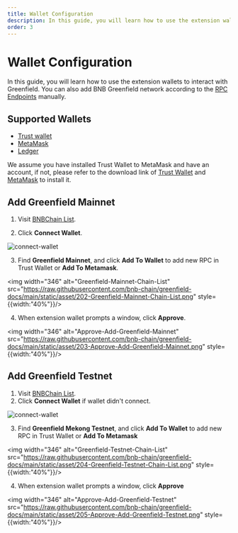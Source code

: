 ```yaml
---
title: Wallet Configuration
description: In this guide, you will learn how to use the extension wallets to interact with Greenfield. 
order: 3
---
```


# Wallet Configuration

In this guide, you will learn how to use the extension wallets to interact with Greenfield. You can also add BNB Greenfield network according to the [RPC Endpoints](../../api/endpoints.md) manually.

## Supported Wallets
* [Trust wallet](https://trustwallet.com/)
* [MetaMask](https://metamask.io/)
* [Ledger](https://www.ledger.com/)

We assume you have installed Trust Wallet to MetaMask and have an account, if not, please refer to the download link of [Trust Wallet](https://chrome.google.com/webstore/detail/trust-wallet/egjidjbpglichdcondbcbdnbeeppgdph) and [MetaMask](https://metamask.io/download/)
to install it.

## Add Greenfield Mainnet
1. Visit [BNBChain List](https://www.bnbchainlist.org/).

2. Click **Connect Wallet**.


![connect-wallet](../../../static/asset/201-Connect-Wallet.png)

3. Find **Greenfield Mainnet**, and click **Add To Wallet** to add new RPC in Trust Wallet or **Add To Metamask**.

<img width="346" alt="Greenfield-Mainnet-Chain-List" src="https://raw.githubusercontent.com/bnb-chain/greenfield-docs/main/static/asset/202-Greenfield-Mainnet-Chain-List.png" style={{width:"40%"}}/>

4. When extension wallet prompts a window, click **Approve**.

<img width="346" alt="Approve-Add-Greenfield-Mainnet" src="https://raw.githubusercontent.com/bnb-chain/greenfield-docs/main/static/asset/203-Approve-Add-Greenfield-Mainnet.png" style={{width:"40%"}}/>

## Add Greenfield Testnet
1. Visit [BNBChain List](https://www.bnbchainlist.org/).
2. Click **Connect Wallet** if wallet didn't connect.

![connect-wallet](../../../static/asset/201-Connect-Wallet.png)

3. Find **Greenfield Mekong Testnet**, and click **Add To Wallet** to add new RPC in Trust Wallet or **Add To Metamask**

<img width="346" alt="Greenfield-Testnet-Chain-List" src="https://raw.githubusercontent.com/bnb-chain/greenfield-docs/main/static/asset/204-Greenfield-Testnet-Chain-List.png" style={{width:"40%"}}/>

4. When extension wallet prompts a window, click **Approve**

<img width="346" alt="Approve-Add-Greenfield-Testnet" src="https://raw.githubusercontent.com/bnb-chain/greenfield-docs/main/static/asset/205-Approve-Add-Greenfield-Testnet.png" style={{width:"40%"}}/>
